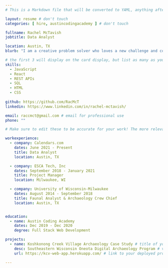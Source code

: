 ```yaml
---
# This is a Markdown file that will be converted to YAML, anything after a `#` is a comment and won't be read

layout: resume # don't touch
categories: [ hire, austincodingacademy ] # don't touch

fullname: Rachel McTavish
jobtitle: Data Analyst

location: Austin, TX
blurb: "I am a creative problem solver who loves a new challenge and collaborative work. Programming is a medium effective for communicating new solutions to ongoing issues."

# the first 3 will display on the card display, but list as many as you want, they will be visible on your hire page
skills:
  - JavaScript
  - React
  - REST APIs
  - SQL
  - HTML
  - CSS
  
github: https://github.com/RacMcT
linkedin: https://www.linkedin.com/in/rachel-mctavish/

email: raccmct@gmail.com # email for professional use
phone: ""

# Make sure to edit these to be accurate for your work! The more relevant the better if the role was technical, don't feel like you need to put every job you've had.

workexperience:
  - company: Calendars.com
    dates: June 2021 - Present
    title: Data Analyst
    location: Austin, TX

  - company: ESCA Tech, Inc
    dates: September 2018 - January 2021
    title: Project Manager
    location: Milwaukee, WI

  - company: University of Wisconsin-Milwaukee
    dates: August 2014 - September 2018
    title: Faunal Analyst & Archaeology Crew Chief
    location: Austin, TX


education:
  - name: Austin Coding Academy
    dates: Dec 2019 - Dec 2020
    degree: Full Stack Web Development

projects:
  - name: Koshkonong Creek Village Archaeology Case Study # title of your project
    desc: Southeastern Wisconsin Oneota Digital Archaeology Program # very short description of your project
    url: https://kcv-web-app.herokuapp.com/ # link to your deployed project

---
```

